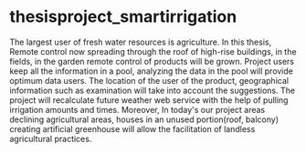 # thesisproject_smartirrigation
The largest user of fresh water resources is agriculture. In this thesis,
Remote control now spreading through the roof of high-rise buildings, in the fields, in the garden remote control
of products will be grown.
Project users keep all the information in a pool, analyzing the data in the pool will provide optimum data users. 
The location of the user of the product, geographical information such as examination will take into account the suggestions.
The project will recalculate future weather web service with the help of pulling irrigation amounts and times.
Moreover, In today's our project areas declining agricultural areas, houses in an unused portion(roof, balcony) 
creating artificial greenhouse will allow the facilitation of landless agricultural practices.
